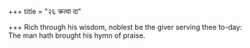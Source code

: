 +++
title = "२६ क्रत्वा दा"

+++
Rich through his wisdom, noblest be the giver serving thee to-day:  
     The man hath brought his hymn of praise.